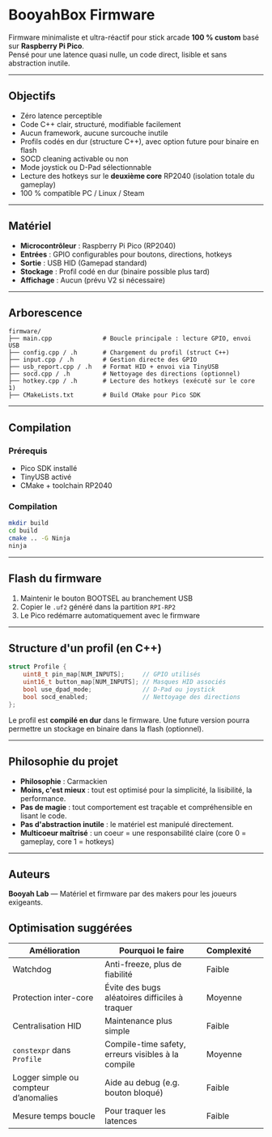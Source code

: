 # BooyahBox Firmware

Firmware minimaliste et ultra-réactif pour stick arcade **100 % custom** basé sur **Raspberry Pi Pico**.  
Pensé pour une latence quasi nulle, un code direct, lisible et sans abstraction inutile.

---

## Objectifs

- Zéro latence perceptible
- Code C++ clair, structuré, modifiable facilement
- Aucun framework, aucune surcouche inutile
- Profils codés en dur (structure C++), avec option future pour binaire en flash
- SOCD cleaning activable ou non
- Mode joystick ou D-Pad sélectionnable
- Lecture des hotkeys sur le **deuxième core** RP2040 (isolation totale du gameplay)
- 100 % compatible PC / Linux / Steam

---

## Matériel

- **Microcontrôleur** : Raspberry Pi Pico (RP2040)
- **Entrées** : GPIO configurables pour boutons, directions, hotkeys
- **Sortie** : USB HID (Gamepad standard)
- **Stockage** : Profil codé en dur (binaire possible plus tard)
- **Affichage** : Aucun (prévu V2 si nécessaire)

---

## Arborescence

```
firmware/
├── main.cpp              # Boucle principale : lecture GPIO, envoi USB
├── config.cpp / .h       # Chargement du profil (struct C++)
├── input.cpp / .h        # Gestion directe des GPIO
├── usb_report.cpp / .h   # Format HID + envoi via TinyUSB
├── socd.cpp / .h         # Nettoyage des directions (optionnel)
├── hotkey.cpp / .h       # Lecture des hotkeys (exécuté sur le core 1)
├── CMakeLists.txt        # Build CMake pour Pico SDK
```

---

## Compilation

### Prérequis

- Pico SDK installé
- TinyUSB activé
- CMake + toolchain RP2040

### Compilation

```bash
mkdir build
cd build
cmake .. -G Ninja
ninja
```

---

## Flash du firmware

1. Maintenir le bouton BOOTSEL au branchement USB
2. Copier le `.uf2` généré dans la partition `RPI-RP2`
3. Le Pico redémarre automatiquement avec le firmware

---

## Structure d'un profil (en C++)

```cpp
struct Profile {
    uint8_t pin_map[NUM_INPUTS];     // GPIO utilisés
    uint16_t button_map[NUM_INPUTS]; // Masques HID associés
    bool use_dpad_mode;              // D-Pad ou joystick
    bool socd_enabled;               // Nettoyage des directions
};
```

Le profil est **compilé en dur** dans le firmware. Une future version pourra permettre un stockage en binaire dans la flash (optionnel).

---

## Philosophie du projet

- **Philosophie** : Carmackien
- **Moins, c'est mieux** : tout est optimisé pour la simplicité, la lisibilité, la performance.
- **Pas de magie** : tout comportement est traçable et compréhensible en lisant le code.
- **Pas d'abstraction inutile** : le matériel est manipulé directement.
- **Multicoeur maîtrisé** : un coeur = une responsabilité claire (core 0 = gameplay, core 1 = hotkeys)

---

## Auteurs

**Booyah Lab** — Matériel et firmware par des makers pour les joueurs exigeants.





## Optimisation suggérées

| Amélioration                          | Pourquoi le faire                                  | Complexité |     |
| ------------------------------------- | -------------------------------------------------- | ---------- | --- |
| Watchdog                              | Anti-freeze, plus de fiabilité                     | Faible     |     |
| Protection inter-core                 | Évite des bugs aléatoires difficiles à traquer     | Moyenne    |     |
| Centralisation HID                    | Maintenance plus simple                            | Faible     |     |
| `constexpr` dans `Profile`            | Compile-time safety, erreurs visibles à la compile | Moyenne    |     |
| Logger simple ou compteur d’anomalies | Aide au debug (e.g. bouton bloqué)                 | Faible     |     |
| Mesure temps boucle                   | Pour traquer les latences                          | Faible     |     |
